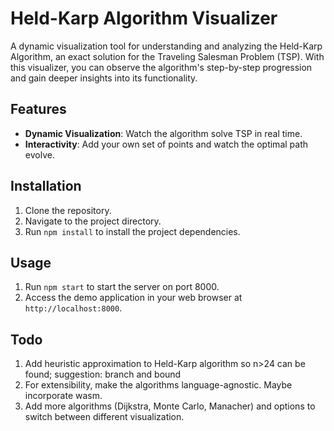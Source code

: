 # Held-Karp Algorithm Visualizer

A dynamic visualization tool for understanding and analyzing the Held-Karp Algorithm, an exact solution for the Traveling Salesman Problem (TSP). With this visualizer, you can observe the algorithm's step-by-step progression and gain deeper insights into its functionality.

## Features

- **Dynamic Visualization**: Watch the algorithm solve TSP in real time.
- **Interactivity**: Add your own set of points and watch the optimal path evolve.

## Installation

1. Clone the repository.
2. Navigate to the project directory.
3. Run `npm install` to install the project dependencies.

## Usage

1. Run `npm start` to start the server on port 8000.
2. Access the demo application in your web browser at `http://localhost:8000`.

## Todo

1. Add heuristic approximation to Held-Karp algorithm so n>24 can be found; suggestion: branch and bound
2. For extensibility, make the algorithms language-agnostic. Maybe incorporate wasm.
3. Add more algorithms (Dijkstra, Monte Carlo, Manacher) and options to switch between different visualization.
